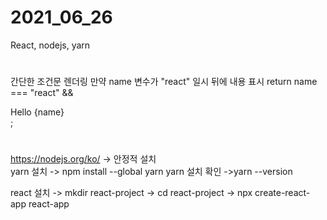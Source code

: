 # 2021_06_26
React, nodejs, yarn
#
간단한 조건문 렌더링
만약 name 변수가 "react" 일시 뒤에 내용 표시
return name === "react" && <div class="App">Hello {name} </div>;
#

#
https://nodejs.org/ko/ -> 안정적 설치 <br>
yarn 설치 
  -> npm install --global yarn
yarn 설치 확인 
  ->yarn --version

react 설치
  -> mkdir  react-project 
    -> cd react-project 
      -> npx create-react-app react-app
#
